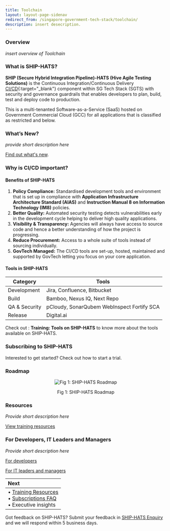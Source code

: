 ```yaml
---
title: Toolchain
layout: layout-page-sidenav
redirect_from: /singapore-government-tech-stack/toolchain/
description: insert desecription.
---
```


### Overview

*insert overview of Toolchain*

### What is SHIP-HATS? 

**SHIP (Secure Hybrid Integration Pipeline)-HATS (Hive Agile Testing Solutions)** is the Continuous Integration/Continuous Delivery [CI/CD](https://en.wikipedia.org/wiki/CI/CD){:target="_blank"} component within SG Tech Stack (SGTS) with security and governance guardrails that enables developers to plan, build, test and deploy code to production.  

This is a multi-tenanted Software-as-a-Service (SaaS) hosted on Government Commercial Cloud (GCC) for all applications that is classified as restricted and below. 

### What’s New? 

*provide short description here*

[Find out what's new](./what-s-new).

### Why is CI/CD important? 

#### Benefits of SHIP-HATS 

1. **Policy Compliance:** Standardised development tools and environment that is set up in compliance with **Application Infrastructure Architecture Standard (AIAS)** and **Instruction Manual 8 on Information Technology (IM8)** policies.
2. **Better Quality:** Automated security testing detects vulnerabilities early in the development cycle helping to deliver high quality applications.
3. **Visibility & Transparency:** Agencies will always have access to source code and hence a better understanding of how the project is progressing.
4. **Reduce Procurement:** Access to a whole suite of tools instead of sourcing individually.
5. **GovTech Managed:** The CI/CD tools are set-up, hosted, maintained and supported by GovTech letting you focus on your core application. 

#### Tools in SHIP-HATS 

|     Category  |                  Tools                     |
|     --------  | ------------------------------------------ |
|  Development  |        Jira, Confluence, Bitbucket         |
|     Build     |         Bamboo, Nexus IQ, Next Repo        |
| QA & Security | pCloudy, SonarQubem WebInspect Fortify SCA |
|    Release    |                Digital.ai                  |

 
Check out : **Training: Tools on SHIP-HATS** to know more about the tools available on SHIP-HATS.

### Subscribing to SHIP-HATS

Interested to get started? Check out how to start a trial. 

### Roadmap

<p align="center"><img src="https://user-images.githubusercontent.com/85614716/123921126-44b7b780-d9b9-11eb-9daf-61b3c587fc21.png" alt="Fig 1: SHIP-HATS Roadmap"></p>
<p align="center">Fig 1: SHIP-HATS Roadmap</p>

### Resources

*Provide short description here*

[View training resources](./training-resources)

### For Developers, IT Leaders and Managers

*Provide short description here*

[For developers](./for-developers)

[For IT leaders and managers](./for-it-leaders-managers)

| Next                                                                                                       |
| :--------------------------------------------------------------------------------------------------------- |
| •	[Training Resources](./training-resources)<br />•	[Subscriptions FAQ](./subscriptions)<br />•	Executive insights |

Got feedback on SHIP-HATS? Submit your feedback in [SHIP-HATS Enquiry](https://www.developer.tech.gov.sg/singapore-government-tech-stack/toolchain/ship-hats-enquiries) and we will respond within 5 business days. 
